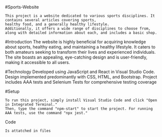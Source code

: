 #Sports-Website

    This project is a website dedicated to various sports disciplines. It contains several articles covering sports, 
    healthy food, and a generally healthy lifestyle. 
    Additionally, it offers a wide range of disciplines to choose from, along with detailed information about each, and includes a basic shop.

#Introduction
    The website is highly beneficial for acquiring knowledge about sports, healthy eating, and maintaining a healthy lifestyle. 
    It caters to both amateurs seeking to transform their lives and experienced individuals. 
    The site boasts an appealing, eye-catching design and is user-friendly, making it accessible to all users.
    
#Technology
    Developed using JavaScript and React in Visual Studio Code.
    Design implemented predominantly with CSS, HTML, and Bootstrap.
    Project includes AAA tests and Selenium Tests for comprehensive testing coverage

#Setup

    To run this project, simply install Visual Studio Code and click "Open in Integrated Terminal." 
    Then, type the command "npm-start" to start the project. For running AAA tests, use the command "npx jest."

Code

    Is attatched in files

